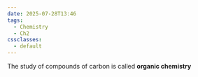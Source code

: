 ```yaml
---
date: 2025-07-28T13:46
tags:
  - Chemistry
  - Ch2
cssclasses:
  - default
---
```

The study of compounds of carbon is called **organic chemistry** 